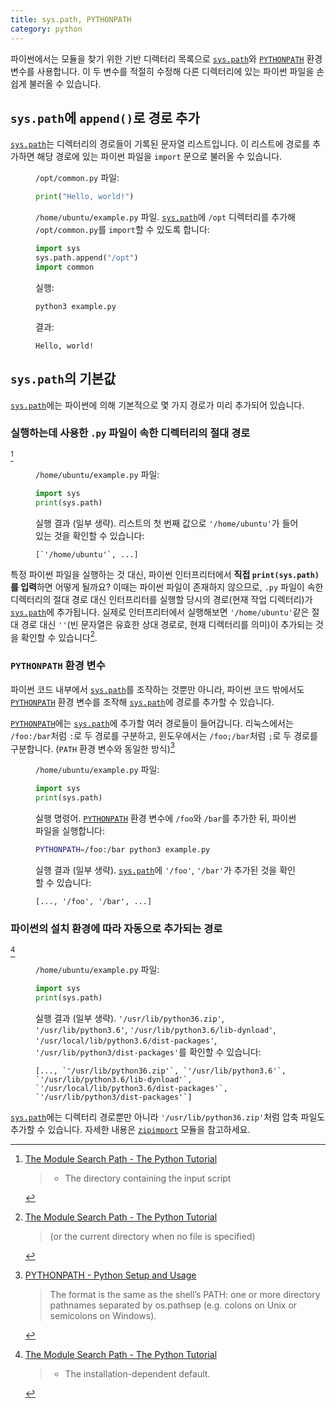 ```yaml
---
title: sys.path, PYTHONPATH
category: python
---
```


파이썬에서는 모듈을 찾기 위한 기반 디렉터리 목록으로 [`sys.path`]와 [`PYTHONPATH`] 환경 변수를 사용합니다. 이 두 변수를 적절히 수정해 다른 디렉터리에 있는 파이썬 파일을 손쉽게 불러올 수 있습니다.

[`sys.path`]: https://docs.python.org/3/library/sys.html#sys.path

[`PYTHONPATH`]: https://docs.python.org/3/using/cmdline.html#envvar-PYTHONPATH

## `sys.path`에 `append()`로 경로 추가

[`sys.path`]는 디렉터리의 경로들이 기록된 문자열 리스트입니다. 이 리스트에 경로를 추가하면 해당 경로에 있는 파이썬 파일을 `import` 문으로 불러올 수 있습니다.

<div markdown="1" class="example">

<figure markdown="1">

<figcaption markdown="span">

`/opt/common.py` 파일:

</figcaption>
    
```py
print("Hello, world!")
```

</figure>

<figure markdown="1">

<figcaption markdown="span">

`/home/ubuntu/example.py` 파일. [`sys.path`]에 `/opt` 디렉터리를 추가해 `/opt/common.py`를 `import`할 수 있도록 합니다:

</figcaption>

```py
import sys
sys.path.append("/opt")
import common
```

</figure>

<figure markdown="1">

<figcaption markdown="span">

실행:

</figcaption>

```sh
python3 example.py
```

</figure>

<figure markdown="1">

<figcaption markdown="span">

결과:

</figcaption>

```
Hello, world!
```

</figure>

</div>

## `sys.path`의 기본값

[`sys.path`]에는 파이썬에 의해 기본적으로 몇 가지 경로가 미리 추가되어 있습니다.

### 실행하는데 사용한 `.py` 파일이 속한 디렉터리의 절대 경로

[^the-module-search-path-1]

[^the-module-search-path-1]: [The Module Search Path - The Python Tutorial](https://docs.python.org/3/tutorial/modules.html#the-module-search-path)

    > - The directory containing the input script
    

<div markdown="1" class="example">

<figure markdown="1">

<figcaption markdown="span">

`/home/ubuntu/example.py` 파일:

</figcaption>

```py
import sys
print(sys.path)
```

</figure>

<figure markdown="1">

<figcaption markdown="span">

실행 결과 (일부 생략). 리스트의 첫 번째 값으로 `'/home/ubuntu'`가 들어있는 것을 확인할 수 있습니다:

</figcaption>

```
[`'/home/ubuntu'`, ...]
```

</figure>

</div>

<div markdown="1" class="note">

특정 파이썬 파일을 실행하는 것 대신, 파이썬 인터프리터에서 **직접 `print(sys.path)`를 입력**하면 어떻게 될까요? 이때는 파이썬 파일이 존재하지 않으므로, `.py` 파일이 속한 디렉터리의 절대 경로 대신 인터프리터를 실행할 당시의 경로(현재 작업 디렉터리)가 [`sys.path`]에 추가됩니다. 실제로 인터프리터에서 실행해보면 `'/home/ubuntu'`같은 절대 경로 대신 `''`(빈 문자열은 유효한 상대 경로로, 현재 디렉터리를 의미)이 추가되는 것을 확인할 수 있습니다[^the-module-search-path-1-current-directory].
 
[^the-module-search-path-1-current-directory]: [The Module Search Path - The Python Tutorial](https://docs.python.org/3/tutorial/modules.html#the-module-search-path)

    > (or the current directory when no file is specified)

</div>
  
### `PYTHONPATH` 환경 변수

파이썬 코드 내부에서 [`sys.path`]를 조작하는 것뿐만 아니라, 파이썬 코드 밖에서도 [`PYTHONPATH`] 환경 변수를 조작해 [`sys.path`]에 경로를 추가할 수 있습니다.

[`PYTHONPATH`]에는 [`sys.path`]에 추가할 여러 경로들이 들어갑니다. 리눅스에서는 `/foo:/bar`처럼 `:`로 두 경로를 구분하고, 윈도우에서는 `/foo;/bar`처럼 `;`로 두 경로를 구분합니다. (`PATH` 환경 변수와 동일한 방식)[^pythonpath-format]

[^pythonpath-format]: [PYTHONPATH - Python Setup and Usage](https://docs.python.org/3/using/cmdline.html#envvar-PYTHONPATH)

    > The format is the same as the shell’s PATH: one or more directory pathnames separated by os.pathsep (e.g. colons on Unix or semicolons on Windows).

<div markdown="1" class="example">

<figure markdown="1">

<figcaption markdown="span">

`/home/ubuntu/example.py` 파일:

</figcaption>

```py
import sys
print(sys.path)
```

</figure>

<figure markdown="1">

<figcaption markdown="span">

실행 명령어. [`PYTHONPATH`] 환경 변수에 `/foo`와 `/bar`를 추가한 뒤, 파이썬 파일을 실행합니다:

</figcaption>

```sh
PYTHONPATH=/foo:/bar python3 example.py
```

</figure>

<figure markdown="1">

<figcaption markdown="span">

실행 결과 (일부 생략). [`sys.path`]에 `'/foo'`, `'/bar'`가 추가된 것을 확인할 수 있습니다:

</figcaption>

```
[..., '/foo', '/bar', ...]
```

</figure>

</div>

### 파이썬의 설치 환경에 따라 자동으로 추가되는 경로

[^the-module-search-path-2]

[^the-module-search-path-2]: [The Module Search Path - The Python Tutorial](https://docs.python.org/3/tutorial/modules.html#the-module-search-path)

    > - The installation-dependent default.

<div markdown="1" class="example">

<figure markdown="1">

<figcaption markdown="span">

`/home/ubuntu/example.py` 파일:

</figcaption>

```py
import sys
print(sys.path)
```

</figure>

<figure markdown="1">

<figcaption markdown="span">

실행 결과 (일부 생략). `'/usr/lib/python36.zip'`, `'/usr/lib/python3.6'`, `'/usr/lib/python3.6/lib-dynload'`, `'/usr/local/lib/python3.6/dist-packages'`, `'/usr/lib/python3/dist-packages'`를 확인할 수 있습니다:

</figcaption>

```
[..., `'/usr/lib/python36.zip'`, `'/usr/lib/python3.6'`, `'/usr/lib/python3.6/lib-dynload'`,
`'/usr/local/lib/python3.6/dist-packages'`, `'/usr/lib/python3/dist-packages'`]
```

</figure>

</div>

<div markdown="1" class="note">

[`sys.path`]에는 디렉터리 경로뿐만 아니라 `'/usr/lib/python36.zip'`처럼 압축 파일도 추가할 수 있습니다. 자세한 내용은 [`zipimport`](https://docs.python.org/3/library/zipimport.html) 모듈을 참고하세요.

</div>
